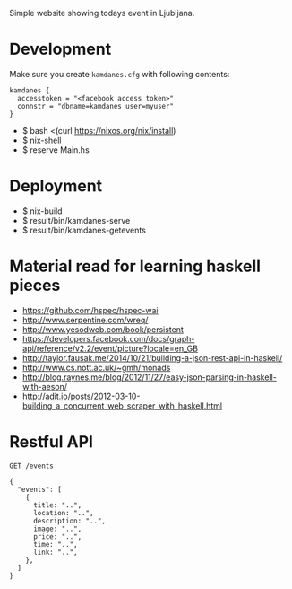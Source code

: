 Simple website showing todays event in Ljubljana.

# Development

Make sure you create `kamdanes.cfg` with following contents:

    kamdanes {
      accesstoken = "<facebook access token>"
      connstr = "dbname=kamdanes user=myuser"
    }


- $ bash <(curl https://nixos.org/nix/install)
- $ nix-shell
- $ reserve Main.hs

# Deployment

- $ nix-build
- $ result/bin/kamdanes-serve
- $ result/bin/kamdanes-getevents


# Material read for learning haskell pieces

- https://github.com/hspec/hspec-wai
- http://www.serpentine.com/wreq/
- http://www.yesodweb.com/book/persistent
- https://developers.facebook.com/docs/graph-api/reference/v2.2/event/picture?locale=en_GB
- http://taylor.fausak.me/2014/10/21/building-a-json-rest-api-in-haskell/
- http://www.cs.nott.ac.uk/~gmh/monads
- http://blog.raynes.me/blog/2012/11/27/easy-json-parsing-in-haskell-with-aeson/
- http://adit.io/posts/2012-03-10-building_a_concurrent_web_scraper_with_haskell.html


# Restful API

`GET /events`
    
    {
      "events": [
        {
          title: "..",
          location: "..",
          description: "..",
          image: "..",
          price: "..",
          time: "..",
          link: "..",
        },
      ]
    }